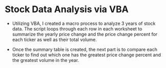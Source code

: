 # Stock Data Analysis via VBA

- Utilizing VBA, I created a macro process to analyze 3 years of stock data. The script loops through each row in each worksheet to summarize the yearly price change and the price change percent for each ticker as well as their total volume.

- Once the summary table is created, the next part is to compare each ticker to find out which one has the greatest price change percent and the greatest volume in the year.
